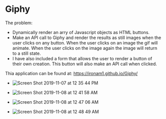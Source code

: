 # Giphy

The problem: 

- Dynamically render an arry of Javascript objects as HTML buttons. 
- Make an API call to Giphy and render the results as still images when the user clicks on any button. When the user clicks on an image the gif will animate. When the user clicks on the image again the image will return to a still state. 
- I have also included a form that allows the user to render a button of their own creation. This button will also make an API call when clicked.

Thia application can be found at: https://ironam1.github.io/Giphy/


- ![Screen Shot 2019-11-07 at 12 35 44 PM](https://user-images.githubusercontent.com/48491411/68412980-4933ba80-015b-11ea-8d3c-d1cc8263c4d0.png)

- ![Screen Shot 2019-11-08 at 12 41 58 AM](https://user-images.githubusercontent.com/48491411/68452497-a877e600-01c0-11ea-987b-67945d84b222.png)

- ![Screen Shot 2019-11-08 at 12 47 06 AM](https://user-images.githubusercontent.com/48491411/68452711-5be0da80-01c1-11ea-827d-21bf8f832c8d.png)

- ![Screen Shot 2019-11-08 at 12 48 49 AM](https://user-images.githubusercontent.com/48491411/68452871-c72aac80-01c1-11ea-8597-5fda5ba49c9a.png)